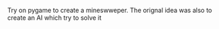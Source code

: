 Try on pygame to create a mineswweper. The orignal idea was also to create an AI which try to solve it